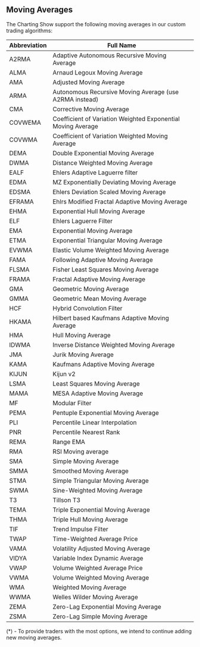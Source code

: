 ## Moving Averages

The Charting Show support the following moving averages in our custom trading algorithms:

| Abbreviation | Full Name                                                    |
| ------------ | ------------------------------------------------------------ |
| A2RMA        | Adaptive Autonomous Recursive Moving Average                 |
| ALMA         | Arnaud Legoux Moving Average                                 |
| AMA          | Adjusted Moving Average                                      |
| ARMA         | Autonomous Recursive Moving Average (use A2RMA instead)      |
| CMA          | Corrective Moving Average                                    |
| COVWEMA      | Coefficient of Variation Weighted Exponential Moving Average |
| COVWMA       | Coefficient of Variation Weighted Moving Average             |
| DEMA         | Double Exponential Moving Average                            |
| DWMA         | Distance Weighted Moving Average                             |
| EALF         | Ehlers Adaptive Laguerre filter                              |
| EDMA         | MZ Exponentially Deviating Moving Average                    |
| EDSMA        | Ehlers Deviation Scaled Moving Average                       |
| EFRAMA       | Ehlrs Modified Fractal Adaptive Moving Average               |
| EHMA         | Exponential Hull Moving Average                              |
| ELF          | Ehlers Laguerre Filter                                       |
| EMA          | Exponential Moving Average                                   |
| ETMA         | Exponential Triangular Moving Average                        |
| EVWMA        | Elastic Volume Weighted Moving Average                       |
| FAMA         | Following Adaptive Moving Average                            |
| FLSMA        | Fisher Least Squares Moving Average                          |
| FRAMA        | Fractal Adaptive Moving Average                              |
| GMA          | Geometric Moving Average                                     |
| GMMA         | Geometric Mean Moving Average                                |
| HCF          | Hybrid Convolution Filter                                    |
| HKAMA        | Hilbert based Kaufmans Adaptive Moving Average               |
| HMA          | Hull Moving Average                                          |
| IDWMA        | Inverse Distance Weighted Moving Average                     |
| JMA          | Jurik Moving Average                                         |
| KAMA         | Kaufmans Adaptive Moving Average                             |
| KIJUN        | Kijun v2                                                     |
| LSMA         | Least Squares Moving Average                                 |
| MAMA         | MESA Adaptive Moving Average                                 |
| MF           | Modular Filter                                               |
| PEMA         | Pentuple Exponential Moving Average                          |
| PLI          | Percentile Linear Interpolation                              |
| PNR          | Percentile Nearest Rank                                      |
| REMA         | Range EMA                                                    |
| RMA          | RSI Moving average                                           |
| SMA          | Simple Moving Average                                        |
| SMMA         | Smoothed Moving Average                                      |
| STMA         | Simple Triangular Moving Average                             |
| SWMA         | Sine-Weighted Moving Average                                 |
| T3           | Tillson T3                                                   |
| TEMA         | Triple Exponential Moving Average                            |
| THMA         | Triple Hull Moving Average                                   |
| TIF          | Trend Impulse Filter                                         |
| TWAP         | Time-Weighted Average Price                                  |
| VAMA         | Volatility Adjusted Moving Average                           |
| VIDYA        | Variable Index Dynamic Average                               |
| VWAP         | Volume Weighted Average Price                                |
| VWMA         | Volume Weighted Moving Average                               |
| WMA          | Weighted Moving Average                                      |
| WWMA         | Welles Wilder Moving Average                                 |
| ZEMA         | Zero-Lag Exponential Moving Average                          |
| ZSMA         | Zero-Lag Simple Moving Average                               |

(\*) - To provide traders with the most options, we intend to continue adding new moving averages.
